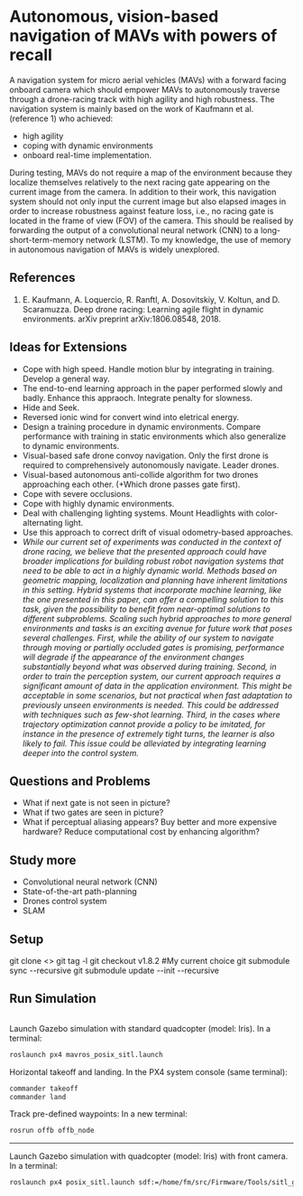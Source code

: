 # Autonomous, vision-based navigation of MAVs with powers of recall
A navigation system for micro aerial vehicles (MAVs) with a forward facing onboard camera which should empower MAVs to autonomously traverse through a drone-racing track with high agility and high robustness. The navigation system is mainly based on the work of Kaufmann et al. (reference 1) who achieved: 
- high agility
- coping with dynamic environments
- onboard real-time implementation.

During testing, MAVs do not require a map of the environment because they localize themselves relatively to the next racing gate appearing on the current image from the camera. In addition to their work, this navigation system should not only input the current image but also elapsed images in order to increase robustness against feature loss, i.e., no racing gate is located in the frame of view (FOV) of the camera. This should be realised by forwarding the output of a convolutional neural network (CNN) to a long-short-term-memory network (LSTM). To my knowledge, the use of memory in autonomous navigation of MAVs is widely unexplored.


## References

1. E. Kaufmann, A. Loquercio, R. Ranftl, A. Dosovitskiy, V. Koltun, and D. Scaramuzza. Deep drone racing: Learning agile flight in dynamic environments. arXiv preprint arXiv:1806.08548, 2018.



## Ideas for Extensions

+ Cope with high speed. Handle motion blur by integrating in training. Develop a general way.
+ The end-to-end learning approach in the paper performed slowly and badly. Enhance this appraoch. Integrate penalty for slowness.
+ Hide and Seek.
+ Reversed ionic wind for convert wind into eletrical energy.
+ Design a training procedure in dynamic environments. Compare performance with training in static environments which also generalize to dynamic environments.
+ Visual-based safe drone convoy navigation. Only the first drone is required to comprehensively autonomously navigate. Leader drones.  
+ Visual-based autonomous anti-collide algorithm for two drones approaching each other. (+Which drone passes gate first).
+ Cope with severe occlusions.
+ Cope with highly dynamic environments.
+ Deal with challenging lighting systems. Mount Headlights with color-alternating light.
+ Use this approach to correct drift of visual odometry-based approaches.
+ *While our current set of experiments was conducted in the context of drone racing, we believe that
the presented approach could have broader implications for building robust robot navigation systems
that need to be able to act in a highly dynamic world. Methods based on geometric mapping,
localization and planning have inherent limitations in this setting. Hybrid systems that incorporate
machine learning, like the one presented in this paper, can offer a compelling solution to this task,
given the possibility to benefit from near-optimal solutions to different subproblems.
Scaling such hybrid approaches to more general environments and tasks is an exciting avenue for
future work that poses several challenges. First, while the ability of our system to navigate through
moving or partially occluded gates is promising, performance will degrade if the appearance of the
environment changes substantially beyond what was observed during training. Second, in order
to train the perception system, our current approach requires a significant amount of data in the
application environment. This might be acceptable in some scenarios, but not practical when fast
adaptation to previously unseen environments is needed. This could be addressed with techniques
such as few-shot learning. Third, in the cases where trajectory optimization cannot provide a policy
to be imitated, for instance in the presence of extremely tight turns, the learner is also likely to fail.
This issue could be alleviated by integrating learning deeper into the control system.*

## Questions and Problems
+ What if next gate is not seen in picture?
+ What if two gates are seen in picture?
+ What if perceptual aliasing appears? Buy better and more expensive hardware? Reduce computational cost by enhancing algorithm?

## Study more
+ Convolutional neural network (CNN)
+ State-of-the-art path-planning
+ Drones control system
+	SLAM

## Setup
git clone <<Firmware>>
git tag -l
git checkout v1.8.2 #My current choice
git submodule sync --recursive
git submodule update --init --recursive

## Run Simulation


```

```


Launch Gazebo simulation with standard quadcopter (model: Iris). In a terminal:
```bash
roslaunch px4 mavros_posix_sitl.launch
```
Horizontal takeoff and landing. In the PX4 system console (same terminal):
```bash
commander takeoff
commander land
```
Track pre-defined waypoints: In a new terminal:
```bash
rosrun offb offb_node
```
---

Launch Gazebo simulation with quadcopter (model: Iris) with front camera. In a terminal:
```bash
roslaunch px4 posix_sitl.launch sdf:=/home/fm/src/Firmware/Tools/sitl_gazebo/models/iris_fpv_cam/iris_fpv_cam.sdf
```


